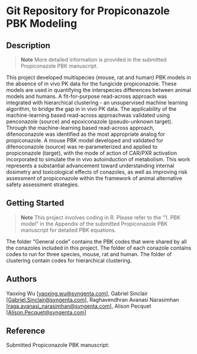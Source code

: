 # Git Repository for Propiconazole PBK Modeling

## Description
> **Note** More detailed information is provided in the submitted Propiconazole PBK manuscript. 

This project developed multispecies (mouse, rat and human) PBK models in the absence of in vivo PK data 
for the fungicide propiconazole. These models are used in quantifying the interspecies differences between animal models and humans. 
A fit-for-purpose read-across approach was integrated with hierarchical clustering - an unsupervised machine learning algorithm, to bridge the gap in in vivo PK data. 
The applicability of the machine-learning based read-across approachwas validated using penconazole (source) and epoxiconazole (pseudo-unknown target). 
Through the machine-learning based read-across approach, difenoconazole was identified as the most appropriate analog for propiconazole. 
A mouse PBK model developed and validated for difenoconazole (source) was re-parameterized and applied to propiconazole (target), with the mode of action of CAR/PXR activation incorporated to simulate the in vivo autoinduction of metabolism. 
This work represents a substantial advancement toward understanding internal dosimetry and toxicological effects of conazoles, as well as improving risk assessment of propiconazole within the framework of animal alternative safety assessment strategies. 

## Getting Started
> **Note** This project involves coding in R. Please refer to the "1. PBK model" in the Appendix of the submitted Propiconazole PBK manuscript for detailed PBK equations.

The folder "General code" contains the PBK codes that were shared by all the conazoles included in this project. 
The folder of each conazole contains codes to run for three species, mouse, rat and human.
The folder of clustering contain codes for hierarchical clustering. 

## Authors
Yaoxing Wu [yaoxing.wu@syngenta.com],
Gabriel Sinclair [Gabriel.Sinclair@syngenta.com],
Raghavendhran Avanasi Narasimhan [raga.avanasi_narasimhan@syngenta.com],
Alison Pecquet [Alison.Pecquet@syngenta.com]


## Reference
Submitted Propiconazole PBK manuscript: 
